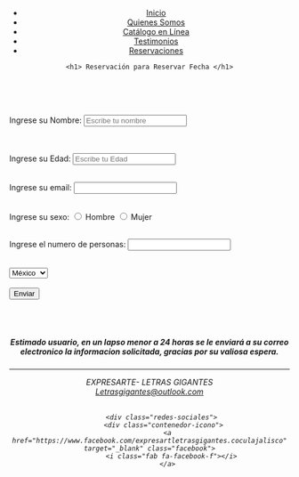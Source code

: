 <!DOCTYPE html>
<html>
<head>
    <meta charset="UTF-8">
    <meta http-equiv="X-UA-Compatible" content="IE=edge">
    <meta name="viewport" content="width=device-width, initial-scale=1.0">
    <title>Reservaciones</title>
    <link rel="stylesheet" href="css/quienes somos.css">
</head>
<body>
    <center>
    <div class="contenedor">
        <div class="menu">
          <nav>
          <ul>
            <li><a class="active" href="index.html">Inicio</a></li>
          <li><a href="quienes somos.html">Quienes Somos</a></li>
          <li><a href="catalogo.html">Catálogo en Línea</a></li>
          <li><a href="Testimonios.html">Testimonios</a></li>
          <li><a href="Reservaciones.html">Reservaciones</a></li>
                  </ul>
                  </div>
                </nav>
   
    <h1> Reservación para Reservar Fecha </h1>
  <br /><br /><br /> 
</center>

  <label for= "Nombre"> Ingrese su Nombre: </label>
<input type= "text" placeholder="Escribe tu nombre" name= Nombre id= Nombre >
  </form>
  <br/>  <br/>
  <form>
    <label for= "Edad"> Ingrese su Edad: </label>
<input type= "text" placeholder="Escribe tu Edad" name= Edad id= Edad >
</form>
<br/>
<form>
    <label for= "email"> Ingrese su email: </label>
<input type= "email" name "" id "">
</form>
<br/>
<form>
    <label for= "sexo"> Ingrese su sexo: </label>
<input type= "radio" name "" id ""> Hombre
<input type= "radio" name "" id ""> Mujer
</form>
<br/>
<form>
    <label for= "numero de personas"> Ingrese el numero de personas: </label>
<input type= "numero de personas" name "" id "">
</form>
<br/>
<select name="" id="">
    <option value="México">México</option>
    <option value="E.U.A">E.U.A</option>
    <option value="Canáda">Canáda</option>
    <option value="Otro">Otro</option>
</select>
<br/><br/>
<form>
<input type= "submit" value="Enviar">
</form>
<br/><br/>
<center>
     <h5>
         Estimado usuario, en un lapso menor a 24 horas se le enviará a su correo electronico la informacion solicitada, gracias por su valiosa espera.
     </h5>
     <hr/>
     <address>
      EXPRESARTE- LETRAS GIGANTES <br/>
      <a href="mailito:Letrasgigantes@outlook.com">Letrasgigantes@outlook.com <a>
          <br/>
          <br/>
 
          <div class="redes-sociales">
           <div class="contenedor-icono">
             <a href="https://www.facebook.com/expresartletrasgigantes.coculajalisco" target="_blank" class="facebook">
               <i class="fab fa-facebook-f"></i>
             </a>
  </address>
 </center>
 </body>
 </html>
